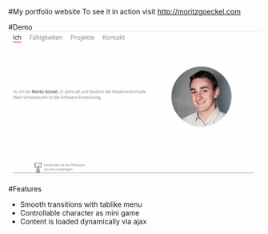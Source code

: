 #My portfolio website
To see it in action visit http://moritzgoeckel.com

#Demo
![Portfolio website js visualization](https://raw.githubusercontent.com/MoritzGoeckel/JS-PortfolioSite/master/portfolio_visualization.gif)

#Features
- Smooth transitions with tablike menu
- Controllable character as mini game
- Content is loaded dynamically via ajax
